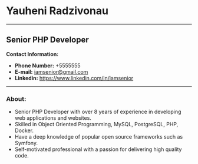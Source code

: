 # Yauheni Radzivonau
***
## Senior PHP Developer

**Contact Information:**
- **Phone Number:** +5555555
- **E-mail:** iamsenior@gmail.com
- **Linkedin:** https://www.linkedin.com/in/iamsenior
***
### About:
* Senior PHP Developer with over 8 years of experience in developing web applications and websites. 
* Skilled in Object Oriented Programming, MySQL, PostgreSQL, PHP, Docker. 
* Have a deep knowledge of popular open source frameworks such as Symfony. 
* Self-motivated professional with a passion for delivering high quality code.
